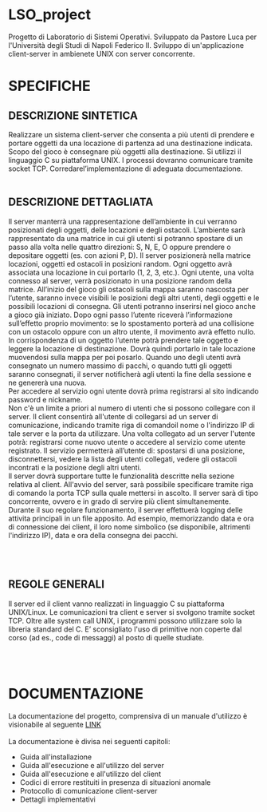 # LSO_project
Progetto di Laboratorio di Sistemi Operativi. Sviluppato da Pastore Luca per l'Università degli Studi di Napoli Federico II.
Sviluppo di un'applicazione client-server in ambienete UNIX con server concorrente.

<h1> SPECIFICHE </H1>
<H2>DESCRIZIONE SINTETICA</H2>
Realizzare un sistema client-server che consenta a più utenti di prendere e portare oggetti da una locazione di partenza ad una destinazione indicata. Scopo del gioco è consegnare più oggetti alla destinazione.
Si utilizzi il linguaggio C su piattaforma UNIX. I processi dovranno comunicare tramite socket TCP. Corredarel’implementazione di adeguata documentazione.
<BR><BR>
<H2>DESCRIZIONE DETTAGLIATA</H2>
Il server manterrà una rappresentazione dell’ambiente in cui verranno posizionati degli oggetti, delle locazioni e degli ostacoli. L’ambiente sarà rappresentato da una matrice in cui gli utenti si potranno spostare di un passo alla volta nelle quattro direzioni: S, N, E, O oppure prendere o depositare oggetti (es. con azioni P, D). Il server posizionerà nella matrice locazioni, oggetti ed ostacoli in posizioni random. Ogni oggetto avrà associata una locazione in cui portarlo (1, 2, 3, etc.). Ogni utente, una volta connesso al server, verrà posizionato in una posizione random della matrice. All’inizio del gioco gli ostacoli sulla mappa saranno nascosta per l’utente, saranno invece visibili le posizioni degli altri utenti, degli oggetti e le possibili locazioni di consegna. Gli utenti potranno inserirsi nel gioco anche a gioco già iniziato. Dopo ogni passo l’utente riceverà l’informazione sull’effetto proprio movimento: se lo spostamento porterà ad una collisione con un ostacolo oppure con un altro utente, il movimento avrà effetto nullo. In corrispondenza di un oggetto l’utente potrà prendere tale oggetto e leggere la locazione di destinazione. Dovrà quindi portarlo in tale locazione muovendosi sulla mappa per poi posarlo. Quando uno degli utenti avrà consegnato un numero massimo di pacchi, o quando tutti gli oggetti saranno consegnati, il server notificherà agli utenti la fine della sessione e ne genererà una nuova.<BR>
Per accedere al servizio ogni utente dovrà prima registrarsi al sito indicando password e nickname.<BR>
Non c'è un limite a priori al numero di utenti che si possono collegare con il server. Il client consentirà all'utente di collegarsi ad un server di comunicazione, indicando tramite riga di comandoil nome o l'indirizzo IP di tale server e la porta da utilizzare. Una volta collegato ad un server l'utente potrà: registrarsi come nuovo utente o accedere al servizio come utente registrato. Il servizio permetterà all’utente di: spostarsi di una posizione, disconnettersi, vedere la lista degli utenti collegati, vedere gli ostacoli incontrati e la posizione degli altri utenti.<BR>
Il server dovrà supportare tutte le funzionalità descritte nella sezione relativa al client. All'avvio del server, sarà possibile specificare tramite riga di comando la porta TCP sulla quale mettersi in ascolto. Il server sarà di tipo concorrente, ovvero e in grado di servire più client simultanemente. <BR>
Durante il suo regolare funzionamento, il server effettuerà logging delle attivita principali in un file apposito. Ad esempio, memorizzando data e ora di connessione dei client, il loro nome simbolico (se disponibile, altrimenti l'indirizzo IP), data e ora della consegna dei pacchi.

<BR><BR>
<H2>REGOLE GENERALI</H2>
Il server ed il client vanno realizzati in linguaggio C su piattaforma UNIX/Linux. Le comunicazioni tra client e server si svolgono tramite socket TCP. Oltre alle system call UNIX, i programmi possono utilizzare solo la libreria standard del C. E’ sconsigliato l'uso di primitive non coperte dal corso (ad es., code di messaggi) al posto di quelle studiate.
  
<BR><BR>
<H1> DOCUMENTAZIONE </H1>
La documentazione del progetto, comprensiva di un manuale d'utilizzo è visionabile al seguente <a href="https://drive.google.com/file/d/1lA2M0SjGNLuOdgSyvndYF9cq9UaJ5OI8/view?usp=sharing">LINK</a><br><br>
La documentazione è divisa nei seguenti capitoli:<br>
  <ul>
    <li>Guida all'installazione</li>
    <li>Guida all'esecuzione e all'utilizzo del server</li>
    <li>Guida all'esecuzione e all'utilizzo del client</li>
    <li>Codici di errore restituiti in presenza di situazioni anomale</li>
    <li>Protocollo di comunicazione client-server</li>
    <li>Dettagli implementativi</li>
  </ul>
